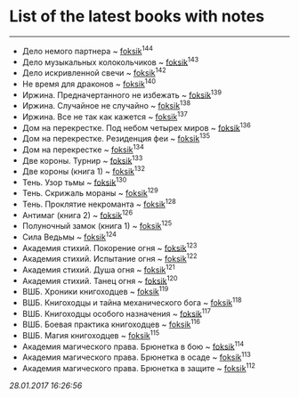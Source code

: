 # List of the latest books with notes
---

* Дело немого партнера ~ [foksik](users/173/1734575-vkontakte)<sup>144</sup>
* Дело музыкальных колокольчиков ~ [foksik](users/173/1734575-vkontakte)<sup>143</sup>
* Дело искривленной свечи ~ [foksik](users/173/1734575-vkontakte)<sup>142</sup>
* Не время для драконов ~ [foksik](users/173/1734575-vkontakte)<sup>140</sup>
* Иржина. Предначертанного не избежать ~ [foksik](users/173/1734575-vkontakte)<sup>139</sup>
* Иржина. Случайное не случайно ~ [foksik](users/173/1734575-vkontakte)<sup>138</sup>
* Иржина. Все не так как кажется ~ [foksik](users/173/1734575-vkontakte)<sup>137</sup>
* Дом на перекрестке. Под небом четырех миров ~ [foksik](users/173/1734575-vkontakte)<sup>136</sup>
* Дом на перекрестке. Резиденция феи ~ [foksik](users/173/1734575-vkontakte)<sup>135</sup>
* Дом на перекрестке ~ [foksik](users/173/1734575-vkontakte)<sup>134</sup>
* Две короны. Турнир ~ [foksik](users/173/1734575-vkontakte)<sup>133</sup>
* Две короны (книга 1) ~ [foksik](users/173/1734575-vkontakte)<sup>132</sup>
* Тень. Узор тьмы ~ [foksik](users/173/1734575-vkontakte)<sup>130</sup>
* Тень. Скрижаль мораны ~ [foksik](users/173/1734575-vkontakte)<sup>129</sup>
* Тень. Проклятие некроманта ~ [foksik](users/173/1734575-vkontakte)<sup>128</sup>
* Антимаг (книга 2) ~ [foksik](users/173/1734575-vkontakte)<sup>126</sup>
* Полуночный замок (книга 1) ~ [foksik](users/173/1734575-vkontakte)<sup>125</sup>
* Сила Ведьмы ~ [foksik](users/173/1734575-vkontakte)<sup>124</sup>
* Академия стихий. Покорение огня ~ [foksik](users/173/1734575-vkontakte)<sup>123</sup>
* Академия стихий. Испытание огня ~ [foksik](users/173/1734575-vkontakte)<sup>122</sup>
* Академия стихий. Душа огня ~ [foksik](users/173/1734575-vkontakte)<sup>121</sup>
* Академия стихий. Танец огня ~ [foksik](users/173/1734575-vkontakte)<sup>120</sup>
* ВШБ. Хроники книгоходцев ~ [foksik](users/173/1734575-vkontakte)<sup>119</sup>
* ВШБ. Книгоходцы и тайна механического бога ~ [foksik](users/173/1734575-vkontakte)<sup>118</sup>
* ВШБ. Книгоходцы особого назначения ~ [foksik](users/173/1734575-vkontakte)<sup>117</sup>
* ВШБ. Боевая практика книгоходцев ~ [foksik](users/173/1734575-vkontakte)<sup>116</sup>
* ВШБ. Магия книгоходцев ~ [foksik](users/173/1734575-vkontakte)<sup>115</sup>
* Академия магического права. Брюнетка в бою ~ [foksik](users/173/1734575-vkontakte)<sup>114</sup>
* Академия магического права. Брюнетка в осаде ~ [foksik](users/173/1734575-vkontakte)<sup>113</sup>
* Академия магического права. Брюнетка в защите ~ [foksik](users/173/1734575-vkontakte)<sup>112</sup>


_28.01.2017 16:26:56_
